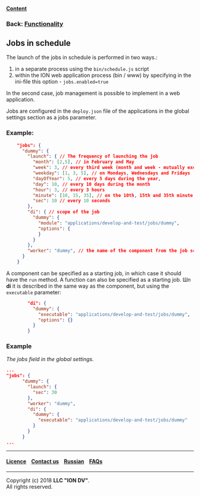 #### [Content](/docs/en/index.md)

### Back: [Functionality](/docs/en/2_system_description/functionality/functionality.md)

## Jobs in schedule

The launch of the jobs in schedule is performed in two ways.:

1. in a separate process using the `bin/schedule.js` script
2. within the ION web application process (bin / www) by specifying in the ini-file this option - `jobs.enabled=true`

In the second case, job management is possible to implement in a web application.

Jobs are configured in the `deploy.json` file of the applications in the global settings section as a jobs parameter.

### Example:

```json
    "jobs": {
      "dummy": {
        "launch": { // The frequency of launching the job
          "month": [2,5], // in February and May
          "week": 3, // every third week (month and week - mutually exclusive settings),
          "weekday": [1, 3, 5], // on Mondays, Wednesdays and Fridays
          "dayOfYear": 5, // every 5 days during the year,
          "day": 10, // every 10 days during the month
          "hour": 3, // every 3 hours
          "minute": [10, 15, 35], // on the 10th, 15th and 35th minute
          "sec": 10 // every 10 seconds
        },
        "di": { // scope of the job
          "dummy": {
            "module": "applications/develop-and-test/jobs/dummy",
            "options": {
            }
          }
        },
        "worker": "dummy", // the name of the component from the job scope that will be executed
      }
    }
```

A component can be specified as a starting job, in which case it should have the `run` method. A function can also be specified as a starting job. Шn **di** it is described in the same way as the component, but using the `executable` parameter:

```json
        "di": {
          "dummy": {
            "executable": "applications/develop-and-test/jobs/dummy",
            "options": {}
          }
        }
```

### Example
*The jobs field in the global settings.*

```json
...
"jobs": {
      "dummy": {
        "launch": {
          "sec": 30
        },
        "worker": "dummy",
        "di": {
          "dummy": {
            "executable": "applications/develop-and-test/jobs/dummy"
          }
        }
      }
...
```

--------------------------------------------------------------------------  


 #### [Licence](/LICENCE.md) &ensp;  [Contact us](https://iondv.com) &ensp;  [Russian](\docs\ru\2_system_description\functionality\schedule.md)   &ensp; [FAQs](/faqs.md)          



--------------------------------------------------------------------------  

Copyright (c) 2018 **LLC "ION DV"**.  
All rights reserved. 
